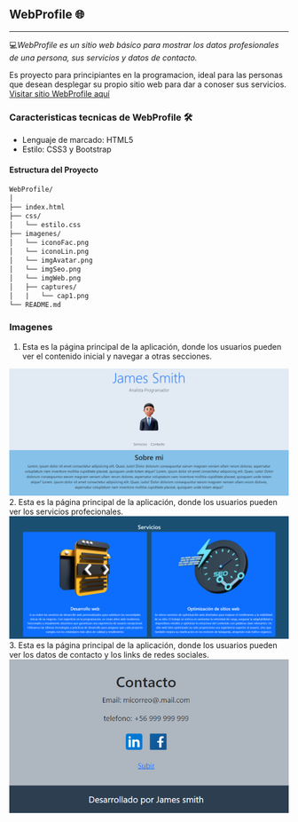 ## WebProfile  🌐 
---
💻*WebProfile es un sitio web básico para mostrar los datos profesionales de una persona, sus servicios y datos de contacto.*  

Es proyecto para principiantes en la programacion, ideal para las personas que desean desplegar su propio sitio web para dar a conoser sus servicios.  
[Visitar sitio WebProfile aquí](https://richardc-dev.github.io/webProfile/)

### Caracteristicas tecnicas de WebProfile 🛠
- Lenguaje de marcado: HTML5
- Estilo: CSS3 y Bootstrap

#### Estructura del Proyecto  
```plaintext
WebProfile/
│
├── index.html
├── css/
│   └── estilo.css
├── imagenes/
│   └── iconoFac.png
│   └── iconoLin.png
│   └── imgAvatar.png
│   └── imgSeo.png
│   └── imgWeb.png
│   ├── captures/
│   |   └── cap1.png
└── README.md
```

### Imagenes

1.  Esta es la página principal de la aplicación, donde los usuarios pueden ver el contenido inicial y navegar a otras secciones.  
<img src="imagenes/captures/cap1.PNG" alt="Página Principal" width="800"/>
2.  Esta es la página principal de la aplicación, donde los usuarios pueden ver los servicios profecionales.  
<img src="imagenes/captures/cap2.PNG" alt="Página Principal" width="800"/>
3.  Esta es la página principal de la aplicación, donde los usuarios pueden ver los datos de contacto y los links de redes sociales.  
<img src="imagenes/captures/cap3.PNG" alt="Página Principal"/>





